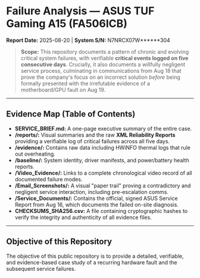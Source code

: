 ﻿# Failure Analysis — ASUS TUF Gaming A15 (FA506ICB)
**Report Date:** 2025-08-20 | **System S/N:** N7NRCX07W******304

> **Scope:** This repository documents a pattern of chronic and evolving critical system failures, with verifiable **critical events logged on five consecutive days**. Crucially, it also documents a willfully negligent service process, culminating in communications from Aug 18 that prove the company's focus on an incorrect solution *before* being formally presented with the irrefutable evidence of a motherboard/GPU fault on Aug 19.

---
## Evidence Map (Table of Contents)
* **SERVICE_BRIEF.md:** A one-page executive summary of the entire case.
* **/reports/:** Visual summaries and the raw **XML Reliability Reports** providing a verifiable log of critical failures across all five days.
* **/evidence/:** Contains raw data including HWiNFO thermal logs that rule out overheating.
* **/baseline/:** System identity, driver manifests, and power/battery health reports.
* **/Video_Evidence/:** Links to a complete chronological video record of all documented failure modes.
* **/Email_Screenshots/:** A visual "paper trail" proving a contradictory and negligent service interaction, including pre-escalation comms.
* **/Service_Documents/:** Contains the official, signed ASUS Service Report from Aug 16, which documents the failed on-site diagnosis.
* **CHECKSUMS_SHA256.csv:** A file containing cryptographic hashes to verify the integrity and authenticity of all evidence files.
---
## Objective of this Repository
The objective of this public repository is to provide a detailed, verifiable, and evidence-based case study of a recurring hardware fault and the subsequent service failures.
